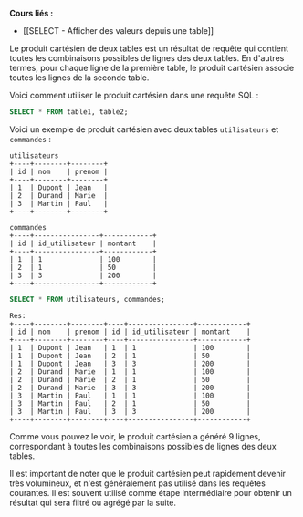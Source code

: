 **Cours liés :**
- [[SELECT - Afficher des valeurs depuis une table]]

Le produit cartésien de deux tables est un résultat de requête qui contient toutes les combinaisons possibles de lignes des deux tables. En d'autres termes, pour chaque ligne de la première table, le produit cartésien associe toutes les lignes de la seconde table.

Voici comment utiliser le produit cartésien dans une requête SQL :

```sql
SELECT * FROM table1, table2;
```

Voici un exemple de produit cartésien avec deux tables `utilisateurs` et `commandes` :

```
utilisateurs
+----+--------+--------+
| id | nom    | prenom |
+----+--------+--------+
| 1  | Dupont | Jean   |
| 2  | Durand | Marie  |
| 3  | Martin | Paul   |
+----+--------+--------+

commandes
+----+----------------+------------+
| id | id_utilisateur | montant    |
+----+----------------+------------+
| 1  | 1              | 100        |
| 2  | 1              | 50         |
| 3  | 3              | 200        |
+----+----------------+------------+
```

```sql
SELECT * FROM utilisateurs, commandes;
```

```
Res: 
+----+--------+--------+----+----------------+------------+
| id | nom    | prenom | id | id_utilisateur | montant    |
+----+--------+--------+----+----------------+------------+
| 1  | Dupont | Jean   | 1  | 1              | 100        |
| 1  | Dupont | Jean   | 2  | 1              | 50         |
| 1  | Dupont | Jean   | 3  | 3              | 200        |
| 2  | Durand | Marie  | 1  | 1              | 100        |
| 2  | Durand | Marie  | 2  | 1              | 50         |
| 2  | Durand | Marie  | 3  | 3              | 200        |
| 3  | Martin | Paul   | 1  | 1              | 100        |
| 3  | Martin | Paul   | 2  | 1              | 50         |
| 3  | Martin | Paul   | 3  | 3              | 200        |
+----+--------+--------+----+----------------+------------+
```

Comme vous pouvez le voir, le produit cartésien a généré 9 lignes, correspondant à toutes les combinaisons possibles de lignes des deux tables.

Il est important de noter que le produit cartésien peut rapidement devenir très volumineux, et n'est généralement pas utilisé dans les requêtes courantes. Il est souvent utilisé comme étape intermédiaire pour obtenir un résultat qui sera filtré ou agrégé par la suite.